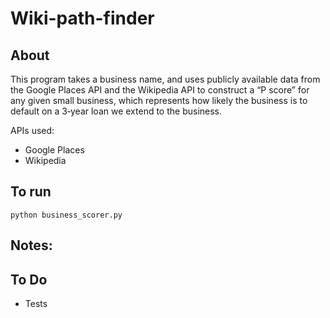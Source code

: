 # Wiki-path-finder

## About

This program takes a business name, and uses publicly available data from the Google Places API and the Wikipedia
API to construct a “P score” for any given small business, which represents how
likely the business is to default on a 3‐year loan we extend to the business.

APIs used:
* Google Places
* Wikipedia

## To run
```
python business_scorer.py
```

## Notes:

## To Do
* Tests
